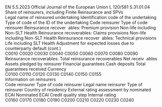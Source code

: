 EN  5.5.2023 Official Journal of the European Union L 120/581
 S.31.01.04  
Share of reinsurers, including Finite Reinsurance and SPVs  
Legal name 
of reinsured 
undertaking  Identification 
code of the 
undertaking  Type of code of the ID 
of the undertaking  Code reinsurer  Type of code reinsurer  Reinsurance recover ­
ables: Premium 
provision Non-life 
including Non-SLT 
Health  Reinsurance 
recoverables: 
Claims 
provisions 
Non-life 
including 
Non-SLT 
Health  Reinsurance recover ­
ables: Technical 
provisions Life 
including SLT Health  Adjustment 
for expected 
losses due to 
counterparty 
default  (cont.)  
C0010  C0020  C0030  C0040  C0050  C0060  C0070  C0080  C0090  
Reinsurance 
recoverables: 
Total 
reinsurance 
recoverables  Net receiv ­
ables  Assets pledged by 
reinsurer  Financial guarantees  Cash deposits  Total guarantees 
received  Currency  
C0100  C0110  C0120  C0130  C0140  C0150  C0155  
Information on reinsurers  
Code 
reinsurer  Type of code 
reinsurer  Legal name reinsurer  Type of reinsurer  Country of residency  External rating 
assessment by 
nominated ECAI  Nominated 
ECAI  Credit quality step  Internal 
rating  
C0160  C0170  C0180  C0190  C0200  C0210  C0220  C0230  C0240